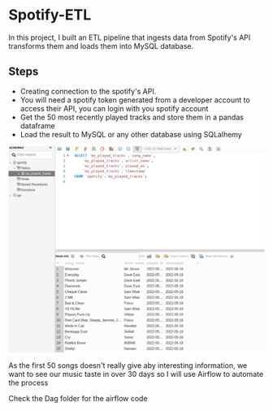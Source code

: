 # Spotify-ETL

In this project, I built an ETL pipeline that ingests data from Spotify's API transforms them and loads them into MySQL database.

## Steps
* Creating connection to the spotify's API. 
* You will need a spotify token generated from a developer account to access their API, you can login with you spotify account
* Get the 50 most recently played tracks and store them in a pandas dataframe
* Load the result to MySQL or any other database using SQLalhemy

![screenshot](https://github.com/MichaelAdekola/Spotify-ETL/blob/main/etl_run.png)

As the first 50 songs doesn't really give aby interesting information, we want to see our music taste in over 30 days so I will use Airflow to automate the process

Check the Dag folder for the airflow code
